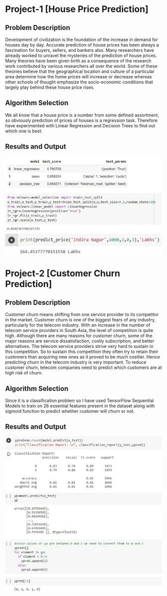 # Project-1 [House Price Prediction]
## Problem Description
Development of civilization is the foundation of the increase in demand for houses day by day.
Accurate prediction of house prices has been always a fascination for buyers, sellers, and bankers also.
Many researchers have already worked to unravel the mysteries of the prediction of house prices. 
Many theories have been given birth as a consequence of the research work contributed by various researchers all over the world.
Some of these theories believe that the geographical location and culture of a particular area determine how the home prices will increase or decrease
whereas other schools of thought emphasize the socio-economic conditions that largely play behind these house price rises.

## Algorithm Selection
We all know that a house price is a number from some defined assortment, so obviously prediction of prices of houses is a regression task. 
Therefore have experimented with Linear Regression and Decision Trees to find out which one is best.

## Results and Output
![Model Accuracy](Images/HPR.JPG)
![Output](Images/HPO.JPG)

# Project-2 [Customer Churn Prediction]
## Problem Description
Customer churn means shifting from one service provider to its competitor in the market.
Customer churn is one of the biggest fears of any industry, particularly for the telecom industry.
With an increase in the number of telecom service providers in South Asia, the level of competition is quite high.
Although there are many reasons for customer churn, some of the major reasons are service dissatisfaction, costly subscription, and better alternatives.
The telecom service providers strive very hard to sustain in this competition. 
So to sustain this competition they often try to retain their customers than acquiring new ones as it proved to be much costlier.
Hence predicting churn in the telecom industry is very important. To reduce customer churn, telecom companies need to predict which customers are at high risk of churn.

## Algorithm Selection
Since it is a classification problem so I have used TensorFlow Sequential Models to train on 26 essential 
features present in the dataset along with sigmoid function to predict whether customer will churn or not.

## Results and Output
![Model Accuracy](Images/TCR.JPG)
![Output](Images/TCO.JPG)

